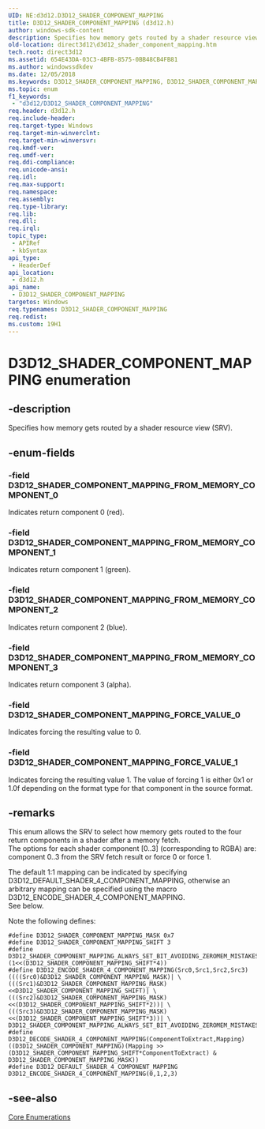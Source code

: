 ```yaml
---
UID: NE:d3d12.D3D12_SHADER_COMPONENT_MAPPING
title: D3D12_SHADER_COMPONENT_MAPPING (d3d12.h)
author: windows-sdk-content
description: Specifies how memory gets routed by a shader resource view (SRV).
old-location: direct3d12\d3d12_shader_component_mapping.htm
tech.root: direct3d12
ms.assetid: 654E43DA-03C3-4BFB-8575-0BB48CB4FB81
ms.author: windowssdkdev
ms.date: 12/05/2018
ms.keywords: D3D12_SHADER_COMPONENT_MAPPING, D3D12_SHADER_COMPONENT_MAPPING enumeration, D3D12_SHADER_COMPONENT_MAPPING_FORCE_VALUE_0, D3D12_SHADER_COMPONENT_MAPPING_FORCE_VALUE_1, D3D12_SHADER_COMPONENT_MAPPING_FROM_MEMORY_COMPONENT_0, D3D12_SHADER_COMPONENT_MAPPING_FROM_MEMORY_COMPONENT_1, D3D12_SHADER_COMPONENT_MAPPING_FROM_MEMORY_COMPONENT_2, D3D12_SHADER_COMPONENT_MAPPING_FROM_MEMORY_COMPONENT_3, d3d12/D3D12_SHADER_COMPONENT_MAPPING, d3d12/D3D12_SHADER_COMPONENT_MAPPING_FORCE_VALUE_0, d3d12/D3D12_SHADER_COMPONENT_MAPPING_FORCE_VALUE_1, d3d12/D3D12_SHADER_COMPONENT_MAPPING_FROM_MEMORY_COMPONENT_0, d3d12/D3D12_SHADER_COMPONENT_MAPPING_FROM_MEMORY_COMPONENT_1, d3d12/D3D12_SHADER_COMPONENT_MAPPING_FROM_MEMORY_COMPONENT_2, d3d12/D3D12_SHADER_COMPONENT_MAPPING_FROM_MEMORY_COMPONENT_3, direct3d12.d3d12_shader_component_mapping
ms.topic: enum
f1_keywords: 
 - "d3d12/D3D12_SHADER_COMPONENT_MAPPING"
req.header: d3d12.h
req.include-header: 
req.target-type: Windows
req.target-min-winverclnt: 
req.target-min-winversvr: 
req.kmdf-ver: 
req.umdf-ver: 
req.ddi-compliance: 
req.unicode-ansi: 
req.idl: 
req.max-support: 
req.namespace: 
req.assembly: 
req.type-library: 
req.lib: 
req.dll: 
req.irql: 
topic_type:
 - APIRef
 - kbSyntax
api_type:
 - HeaderDef
api_location:
 - d3d12.h
api_name:
 - D3D12_SHADER_COMPONENT_MAPPING
targetos: Windows
req.typenames: D3D12_SHADER_COMPONENT_MAPPING
req.redist: 
ms.custom: 19H1
---
```


# D3D12_SHADER_COMPONENT_MAPPING enumeration


## -description


Specifies how memory gets routed by a shader resource view (SRV).
        


## -enum-fields




### -field D3D12_SHADER_COMPONENT_MAPPING_FROM_MEMORY_COMPONENT_0

Indicates return component 0 (red).
          


### -field D3D12_SHADER_COMPONENT_MAPPING_FROM_MEMORY_COMPONENT_1

Indicates return component 1 (green).
          


### -field D3D12_SHADER_COMPONENT_MAPPING_FROM_MEMORY_COMPONENT_2

Indicates return component 2 (blue).
          


### -field D3D12_SHADER_COMPONENT_MAPPING_FROM_MEMORY_COMPONENT_3

Indicates return component 3 (alpha).
          


### -field D3D12_SHADER_COMPONENT_MAPPING_FORCE_VALUE_0

Indicates forcing the resulting value to 0.
          


### -field D3D12_SHADER_COMPONENT_MAPPING_FORCE_VALUE_1

Indicates forcing the resulting value 1.
            The value of forcing 1 is either 0x1 or 1.0f depending on the format type for that component in the source format.
          


## -remarks



This enum allows the SRV to select how memory gets routed to the four return components in a shader after a memory fetch.  
          The options for each shader component [0..3] (corresponding to RGBA) are: component 0..3 from the SRV fetch result or force 0 or force 1.
        

The default 1:1 mapping can be indicated by specifying D3D12_DEFAULT_SHADER_4_COMPONENT_MAPPING, 
          otherwise an arbitrary mapping can be specified using the macro D3D12_ENCODE_SHADER_4_COMPONENT_MAPPING.  
          See below.
        

Note the following defines:

<pre class="syntax" xml:space="preserve"><code>#define D3D12_SHADER_COMPONENT_MAPPING_MASK 0x7
#define D3D12_SHADER_COMPONENT_MAPPING_SHIFT 3
#define D3D12_SHADER_COMPONENT_MAPPING_ALWAYS_SET_BIT_AVOIDING_ZEROMEM_MISTAKES (1&lt;&lt;(D3D12_SHADER_COMPONENT_MAPPING_SHIFT*4))
#define D3D12_ENCODE_SHADER_4_COMPONENT_MAPPING(Src0,Src1,Src2,Src3) ((((Src0)&amp;D3D12_SHADER_COMPONENT_MAPPING_MASK)| \                                                                (((Src1)&amp;D3D12_SHADER_COMPONENT_MAPPING_MASK)&lt;&lt;D3D12_SHADER_COMPONENT_MAPPING_SHIFT)| \                                                               (((Src2)&amp;D3D12_SHADER_COMPONENT_MAPPING_MASK)&lt;&lt;(D3D12_SHADER_COMPONENT_MAPPING_SHIFT*2))| \                                                                (((Src3)&amp;D3D12_SHADER_COMPONENT_MAPPING_MASK)&lt;&lt;(D3D12_SHADER_COMPONENT_MAPPING_SHIFT*3))| \                                                                D3D12_SHADER_COMPONENT_MAPPING_ALWAYS_SET_BIT_AVOIDING_ZEROMEM_MISTAKES))
#define D3D12_DECODE_SHADER_4_COMPONENT_MAPPING(ComponentToExtract,Mapping) ((D3D12_SHADER_COMPONENT_MAPPING)(Mapping &gt;&gt; (D3D12_SHADER_COMPONENT_MAPPING_SHIFT*ComponentToExtract) &amp; D3D12_SHADER_COMPONENT_MAPPING_MASK))
#define D3D12_DEFAULT_SHADER_4_COMPONENT_MAPPING D3D12_ENCODE_SHADER_4_COMPONENT_MAPPING(0,1,2,3)
</code></pre>



## -see-also




<a href="https://docs.microsoft.com/windows/desktop/direct3d12/direct3d-12-enumerations">Core Enumerations</a>
 

 

